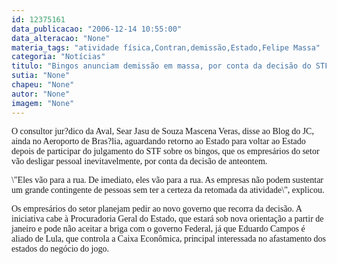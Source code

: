 ```yaml
---
id: 12375161
data_publicacao: "2006-12-14 10:55:00"
data_alteracao: "None"
materia_tags: "atividade física,Contran,demissão,Estado,Felipe Massa"
categoria: "Notícias"
titulo: "Bingos anunciam demissão em massa, por conta da decisão do STF contra a atividade no Estado"
sutia: "None"
chapeu: "None"
autor: "None"
imagem: "None"
---
```

<p><P><FONT face=Verdana>O consultor jur?dico da Aval, Sear Jasu de Souza Mascena Veras, disse ao Blog do JC, ainda no Aeroporto de Bras?lia, aguardando retorno ao Estado para voltar ao Estado depois de participar do julgamento do STF sobre os bingos, que os empresários do setor vão desligar pessoal inevitavelmente, por conta da decisão de anteontem.</FONT></P></p>
<p><P><FONT face=Verdana>\"Eles vão para a rua. De imediato, eles vão para a rua. As empresas não podem sustentar um grande contingente de pessoas sem ter a certeza da retomada da atividade\", explicou.</FONT></P></p>
<p><P><FONT face=Verdana>Os empresários do setor planejam pedir ao novo governo que recorra da decisão. A iniciativa cabe à Procuradoria Geral do Estado, que estará sob nova orientação a partir de janeiro e pode não aceitar a briga com o governo Federal, já que Eduardo Campos é aliado de Lula, que controla a Caixa Econômica, principal interessada no afastamento dos estados do negócio do jogo.</FONT></P> </p>
